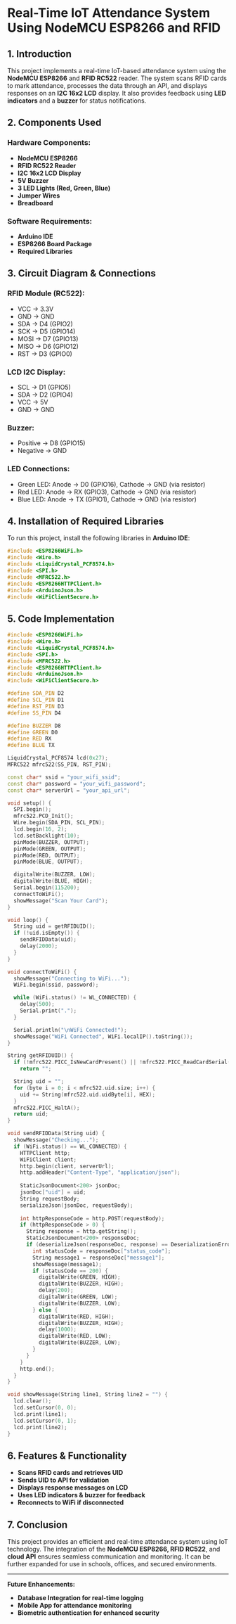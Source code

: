 # Real-Time IoT Attendance System Using NodeMCU ESP8266 and RFID

## 1. Introduction
This project implements a real-time IoT-based attendance system using the **NodeMCU ESP8266** and **RFID RC522** reader. The system scans RFID cards to mark attendance, processes the data through an API, and displays responses on an **I2C 16x2 LCD** display. It also provides feedback using **LED indicators** and a **buzzer** for status notifications.

## 2. Components Used
### Hardware Components:
- **NodeMCU ESP8266**
- **RFID RC522 Reader**
- **I2C 16x2 LCD Display**
- **5V Buzzer**
- **3 LED Lights (Red, Green, Blue)**
- **Jumper Wires**
- **Breadboard**

### Software Requirements:
- **Arduino IDE**
- **ESP8266 Board Package**
- **Required Libraries**

## 3. Circuit Diagram & Connections
### RFID Module (RC522):
- VCC  ->  3.3V
- GND  ->  GND
- SDA  ->  D4 (GPIO2)
- SCK  ->  D5 (GPIO14)
- MOSI ->  D7 (GPIO13)
- MISO ->  D6 (GPIO12)
- RST  ->  D3 (GPIO0)

### LCD I2C Display:
- SCL  ->  D1 (GPIO5)
- SDA  ->  D2 (GPIO4)
- VCC  ->  5V
- GND  ->  GND

### Buzzer:
- Positive -> D8 (GPIO15)
- Negative -> GND

### LED Connections:
- Green LED: Anode -> D0 (GPIO16), Cathode -> GND (via resistor)
- Red LED:   Anode -> RX (GPIO3), Cathode -> GND (via resistor)
- Blue LED:  Anode -> TX (GPIO1), Cathode -> GND (via resistor)

## 4. Installation of Required Libraries
To run this project, install the following libraries in **Arduino IDE**:
```cpp
#include <ESP8266WiFi.h>
#include <Wire.h>
#include <LiquidCrystal_PCF8574.h>
#include <SPI.h>
#include <MFRC522.h>
#include <ESP8266HTTPClient.h>
#include <ArduinoJson.h>
#include <WiFiClientSecure.h>
```

## 5. Code Implementation
```cpp
#include <ESP8266WiFi.h>
#include <Wire.h>
#include <LiquidCrystal_PCF8574.h>
#include <SPI.h>
#include <MFRC522.h>
#include <ESP8266HTTPClient.h>
#include <ArduinoJson.h>
#include <WiFiClientSecure.h>

#define SDA_PIN D2
#define SCL_PIN D1
#define RST_PIN D3
#define SS_PIN D4

#define BUZZER D8
#define GREEN D0
#define RED RX
#define BLUE TX

LiquidCrystal_PCF8574 lcd(0x27);
MFRC522 mfrc522(SS_PIN, RST_PIN);

const char* ssid = "your_wifi_ssid";
const char* password = "your_wifi_password";
const char* serverUrl = "your_api_url";

void setup() {
  SPI.begin();
  mfrc522.PCD_Init();
  Wire.begin(SDA_PIN, SCL_PIN);
  lcd.begin(16, 2);
  lcd.setBacklight(10);
  pinMode(BUZZER, OUTPUT);
  pinMode(GREEN, OUTPUT);
  pinMode(RED, OUTPUT);
  pinMode(BLUE, OUTPUT);

  digitalWrite(BUZZER, LOW);
  digitalWrite(BLUE, HIGH);
  Serial.begin(115200);
  connectToWiFi();
  showMessage("Scan Your Card");
}

void loop() {
  String uid = getRFIDUID();
  if (!uid.isEmpty()) {
    sendRFIDData(uid);
    delay(2000);
  }
}

void connectToWiFi() {
  showMessage("Connecting to WiFi...");
  WiFi.begin(ssid, password);

  while (WiFi.status() != WL_CONNECTED) {
    delay(500);
    Serial.print(".");
  }

  Serial.println("\nWiFi Connected!");
  showMessage("WiFi Connected", WiFi.localIP().toString());
}

String getRFIDUID() {
  if (!mfrc522.PICC_IsNewCardPresent() || !mfrc522.PICC_ReadCardSerial())
    return "";

  String uid = "";
  for (byte i = 0; i < mfrc522.uid.size; i++) {
    uid += String(mfrc522.uid.uidByte[i], HEX);
  }
  mfrc522.PICC_HaltA();
  return uid;
}

void sendRFIDData(String uid) {
  showMessage("Checking...");
  if (WiFi.status() == WL_CONNECTED) {
    HTTPClient http;
    WiFiClient client;
    http.begin(client, serverUrl);
    http.addHeader("Content-Type", "application/json");
    
    StaticJsonDocument<200> jsonDoc;
    jsonDoc["uid"] = uid;
    String requestBody;
    serializeJson(jsonDoc, requestBody);
    
    int httpResponseCode = http.POST(requestBody);
    if (httpResponseCode > 0) {
      String response = http.getString();
      StaticJsonDocument<200> responseDoc;
      if (deserializeJson(responseDoc, response) == DeserializationError::Ok) {
        int statusCode = responseDoc["status_code"];
        String message1 = responseDoc["message1"];
        showMessage(message1);
        if (statusCode == 200) {
          digitalWrite(GREEN, HIGH);
          digitalWrite(BUZZER, HIGH);
          delay(200);
          digitalWrite(GREEN, LOW);
          digitalWrite(BUZZER, LOW);
        } else {
          digitalWrite(RED, HIGH);
          digitalWrite(BUZZER, HIGH);
          delay(1000);
          digitalWrite(RED, LOW);
          digitalWrite(BUZZER, LOW);
        }
      }
    }
    http.end();
  }
}

void showMessage(String line1, String line2 = "") {
  lcd.clear();
  lcd.setCursor(0, 0);
  lcd.print(line1);
  lcd.setCursor(0, 1);
  lcd.print(line2);
}
```

## 6. Features & Functionality
- **Scans RFID cards and retrieves UID**
- **Sends UID to API for validation**
- **Displays response messages on LCD**
- **Uses LED indicators & buzzer for feedback**
- **Reconnects to WiFi if disconnected**

## 7. Conclusion
This project provides an efficient and real-time attendance system using IoT technology. The integration of the **NodeMCU ESP8266, RFID RC522**, and **cloud API** ensures seamless communication and monitoring. It can be further expanded for use in schools, offices, and secured environments.

---
**Future Enhancements:**
- **Database Integration for real-time logging**
- **Mobile App for attendance monitoring**
- **Biometric authentication for enhanced security**

